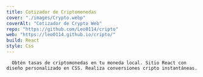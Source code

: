 ```yaml
---
title: Cotizador de Criptomonedas
cover: "./images/Crypto.webp"
coverAlt: "Cotizador de Crypto Web"
repo: "https://github.com/Leo0114/cripto"
web: "https://leo0114.github.io/cripto/"
build: React
style: Css
---
```


      Obtén tasas de criptomonedas en tu moneda local. Sitio React con diseño personalizado en CSS. Realiza conversiones cripto instantáneas.
